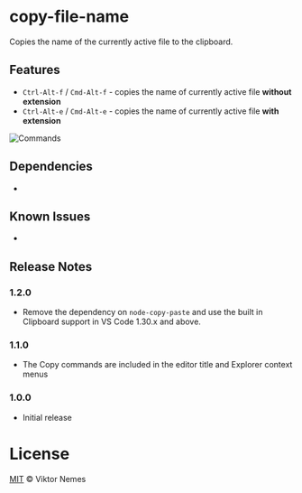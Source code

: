 # copy-file-name

Copies the name of the currently active file to the clipboard.

## Features

* `Ctrl-Alt-f` / `Cmd-Alt-f` - copies the name of currently active file **without extension**
* `Ctrl-Alt-e` / `Cmd-Alt-e` - copies the name of currently active file **with extension**

![Commands](https://github.com/nemesv/vscode-copy-file-name/raw/master/images/copy-file-name-commands.png)

## Dependencies

-

## Known Issues

- 

## Release Notes

### 1.2.0

* Remove the dependency on `node-copy-paste` and use the built in Clipboard support in VS Code 1.30.x and above.

### 1.1.0

* The Copy commands are included in the editor title and Explorer context menus 

### 1.0.0

* Initial release

# License

[MIT](https://github.com/nemesv/vscode-copy-file-name/blob/master/LICENSE) &copy; Viktor Nemes
